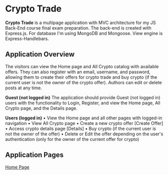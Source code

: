 # Crypto Trade
**Crypto Trade** is a multipage application with MVC architecture for my JS Back-End course final exam preparation. The back-end is created with Express.js. For database I'm using MongoDB and Mongoose. View engine is Express-Handlebars.

## Application Overview
The visitors can view the Home page and All Crypto catalog with available offers. They can also register with an email, username, and password, allowing them to create their offers for crypto trade and buy crypto (if the current user is not the owner of the crypto offer). Authors can edit or delete posts at any time.

**Guest (not logged in)**
The application should provide Guest (not logged in) users with the functionality to Login, Register, and view the Home page, All Crypto page, and the Details page.

**Users (logged in)**
    • View the Home page and all other pages with logged-in navigation
    • View All Crypto page
    • Create а new crypto offer [Create Offer]
    • Access crypto details page [Details]
    • Buy crypto (if the current user is not the owner of the offer)
    • Delete or Edit the offer depending on the user's authentication (only for the owner of the current offer for crypto)

## Application Pages

[Home Page](Crypto-Trade/public/images/homepage-screenshot.png)